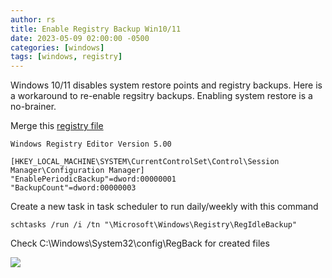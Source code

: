```yaml
---
author: rs
title: Enable Registry Backup Win10/11 
date: 2023-05-09 02:00:00 -0500 
categories: [windows]
tags: [windows, registry]
---
```

Windows 10/11 disables system restore points and registry backups. Here is a workaround to re-enable regsitry backups. Enabling system restore is a no-brainer. 

Merge this [registry file](https://www.dbqrs.com/files/posts/regbackup.reg)

```text
Windows Registry Editor Version 5.00

[HKEY_LOCAL_MACHINE\SYSTEM\CurrentControlSet\Control\Session Manager\Configuration Manager]
"EnablePeriodicBackup"=dword:00000001
"BackupCount"=dword:00000003
```

Create a new task in task scheduler to run daily/weekly with this command

```text
schtasks /run /i /tn "\Microsoft\Windows\Registry\RegIdleBackup"
```

Check C:\Windows\System32\config\RegBack for created files

![](https://www.dbqrs.com/images/posts/regbackup.png)
